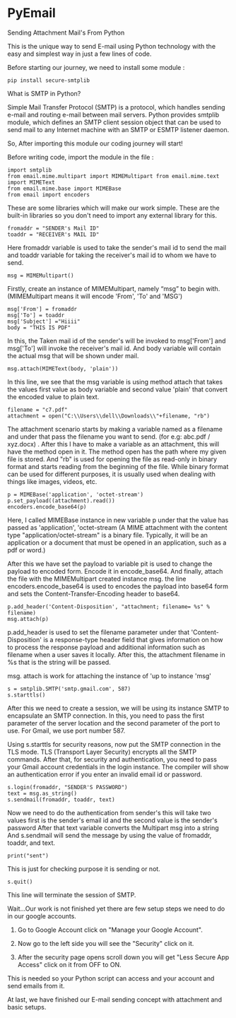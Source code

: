 # PyEmail

Sending Attachment Mail's From Python

This is the unique way to send E-mail using Python technology with the easy and simplest way in just a few lines of code.

Before starting our journey, we need to install some module :

```pip install secure-smtplib```

What is SMTP in Python?

Simple Mail Transfer Protocol (SMTP) is a protocol, which handles sending e-mail and routing e-mail between mail servers.
Python provides smtplib module, which defines an SMTP client session object that can be used to send mail to any Internet
machine with an SMTP or ESMTP listener daemon.

So, After importing this module our coding journey will start!

Before writing code, import the module in the file :

```
import smtplib
from email.mime.multipart import MIMEMultipart from email.mime.text import MIMEText 
from email.mime.base import MIMEBase 
from email import encoders
```
These are some libraries which will make our work simple. These are the built-in libraries so you don't need to import any external library for this.

```
fromaddr = "SENDER's Mail ID"
toaddr = "RECEIVER's MAIL ID"
```
Here fromaddr variable is used to take the sender's mail id to send the mail and toaddr variable for taking the receiver's mail id to whom we have to send.

```
msg = MIMEMultipart()
```
Firstly, create an instance of MIMEMultipart, namely “msg” to begin with. (MIMEMultipart means it will encode 'From', 'To' and 'MSG')

```
msg['From'] = fromaddr 
msg['To'] = toaddr 
msg['Subject'] ="Hiiii"
body = "THIS IS PDF"
```

In this, the Taken mail id of the sender's will be invoked to msg['From'] and msg['To'] will invoke the receiver's mail id. And body variable will contain the actual msg that will be shown under mail.

```msg.attach(MIMEText(body, 'plain'))```

In this line, we see that the msg variable is using method attach that takes the values first value as body variable and second value 'plain' that convert the encoded value to plain text.

```
filename = "c7.pdf"
attachment = open("C:\\Users\\dell\\Downloads\\"+filename, "rb") 
```
The attachment scenario starts by making a variable named as a filename and under that pass the filename you want to send. (for e.g: abc.pdf / xyz.docx) .
After this I have to make a variable as an attachment, this will have the method open in it. The method open has the path where my given file is stored.
And "rb" is used for opening the file as read-only in binary format and starts reading from the beginning of the file. While binary format can be used 
for different purposes, it is usually used when dealing with things like images, videos, etc.

```
p = MIMEBase('application', 'octet-stream') 
p.set_payload((attachment).read()) 
encoders.encode_base64(p)
```
Here, I called MIMEBase instance in new variable p under that the value has passed as 'application', 'octet-stream (A MIME attachment with the content type "application/octet-stream" is a binary file. Typically,
it will be an application or a document that must be opened in an application, such as a pdf or word.)

After this we have set the payload to variable pit is used to change the payload to encoded form. Encode it in encode_base64. And finally, attach the file with the MIMEMultipart created instance msg.
the line encoders.encode_base64 is used to encodes the payload into base64 form and sets the Content-Transfer-Encoding header to base64.

```
p.add_header('Content-Disposition', "attachment; filename= %s" % filename) 
msg.attach(p) 
```

p.add_header is used to set the filename parameter under that 'Content-Disposition' is a response-type header field that gives information on how to process the response payload and additional information such as filename when a user saves it locally. After this, the attachment filename in %s that is the string will be passed.

msg. attach is work for attaching the instance of 'up to instance 'msg'

```
s = smtplib.SMTP('smtp.gmail.com', 587) 
s.starttls()
```
After this we need to create a session, we will be using its instance SMTP to encapsulate an SMTP connection. In this, you need to pass the first parameter of the server location and the second parameter of the port to use. For Gmail, we use port number 587.

Using s.starttls for security reasons, now put the SMTP connection in the TLS mode. TLS (Transport Layer Security) encrypts all the SMTP commands. After that, for security and authentication, you need to pass your Gmail account credentials in the login instance. The compiler will show an authentication error if you enter an invalid email id or password.

```
s.login(fromaddr, "SENDER'S PASSWORD") 
text = msg.as_string()
s.sendmail(fromaddr, toaddr, text)
```

Now we need to do the authentication from sender's this will take two values first is the sender's email id and the second value is the sender's password
After that text variable converts the Multipart msg into a string 
And s.sendmail will send the message by using the value of fromaddr, toaddr, and text.

```print("sent")```

This is just for checking purpose it is sending or not.

```s.quit()```

This line will terminate the session of SMTP.

<gist>

Wait...Our work is not finished yet there are few setup steps we need to do in our google accounts.

1. Go to Google Account click on "Manage your Google Account".

2. Now go to the left side you will see the "Security" click on it.

3. After the security page opens scroll down you will get "Less Secure App Access" click on it from OFF to ON.

This is needed so your Python script can access and your account and send emails from it.

At last, we have finished our E-mail sending concept with attachment and basic setups.
